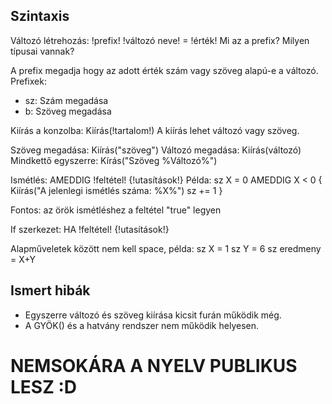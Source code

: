 ## Szintaxis

Változó létrehozás: !prefix! !változó neve! = !érték!
Mi az a prefix? Milyen típusai vannak?

A prefix megadja hogy az adott érték szám vagy szöveg alapú-e a változó.
Prefixek:
- sz: Szám megadása
- b: Szöveg megadása

Kiírás a konzolba: Kiírás(!tartalom!)
A kiírás lehet változó vagy szöveg.

Szöveg megadása: Kiírás("szöveg")
Változó megadása: Kiírás(változó)
Mindkettő egyszerre: Kírás("Szöveg %Változó%")

Ismétlés: AMEDDIG !feltétel! {!utasítások!}
Példa:
sz X = 0
AMEDDIG X < 0 {
    Kiírás("A jelenlegi ismétlés száma: %X%")
    sz += 1
}

Fontos: az örök ismétléshez a feltétel "true" legyen

If szerkezet: HA !feltétel! {!utasítások!}

Alapműveletek között nem kell space, példa:
sz X = 1
sz Y = 6
sz eredmeny = X+Y

## Ismert hibák

- Egyszerre változó és szöveg kiírása kicsit furán működik még.
- A GYÖK() és a hatvány rendszer nem működik helyesen.

# NEMSOKÁRA A NYELV PUBLIKUS LESZ :D